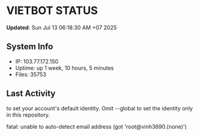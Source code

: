 # VIETBOT STATUS
**Updated**: Sun Jul 13 06:18:30 AM +07 2025

## System Info
- IP: 103.77.172.150
- Uptime: up 1 week, 10 hours, 5 minutes
- Files: 35753

## Last Activity

to set your account's default identity.
Omit --global to set the identity only in this repository.

fatal: unable to auto-detect email address (got 'root@vinh3690.(none)')
